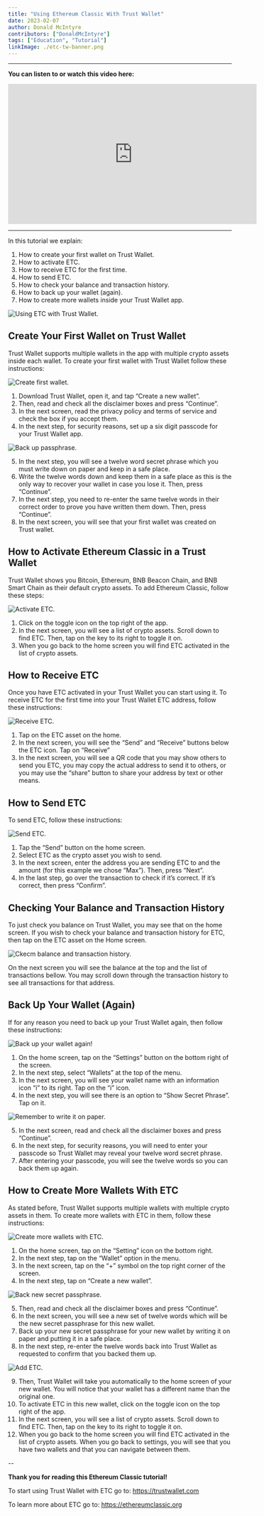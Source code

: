```yaml
---
title: "Using Ethereum Classic With Trust Wallet"
date: 2023-02-07
author: Donald McIntyre
contributors: ["DonaldMcIntyre"]
tags: ["Education", "Tutorial"]
linkImage: ./etc-tw-banner.png
---
```


---
**You can listen to or watch this video here:**

<iframe width="560" height="315" src="https://www.youtube.com/embed/8rI_ADTDcGw" title="YouTube video player" frameborder="0" allow="accelerometer; autoplay; clipboard-write; encrypted-media; gyroscope; picture-in-picture; web-share" allowfullscreen></iframe>

---

In this tutorial we explain:

1. How to create your first wallet on Trust Wallet.
2. How to activate ETC.
3. How to receive ETC for the first time.
4. How to send ETC.
5. How to check your balance and transaction history.
6. How to back up your wallet (again).
7. How to create more wallets inside your Trust Wallet app.

![Using ETC with Trust Wallet.](./etc-tw-banner.png)

## Create Your First Wallet on Trust Wallet

Trust Wallet supports multiple wallets in the app with multiple crypto assets inside each wallet. To create your first wallet with Trust Wallet follow these instructions:

![Create first wallet.](./1.png)

1. Download Trust Wallet, open it, and tap “Create a new wallet”.
2. Then, read and check all the disclaimer boxes and press “Continue”.
3. In the next screen, read the privacy policy and terms of service and check the box if you accept them.
4. In the next step, for security reasons, set up a six digit passcode for your Trust Wallet app.

![Back up passphrase.](./2.png)

5. In the next step, you will see a twelve word secret phrase which you must write down on paper and keep in a safe place.
6. Write the twelve words down and keep them in a safe place as this is the only way to recover your wallet in case you lose it. Then, press “Continue”.
7. In the next step, you need to re-enter the same twelve words in their correct order to prove you have written them down. Then, press “Continue”.
8. In the next screen, you will see that your first wallet was created on Trust wallet.

## How to Activate Ethereum Classic in a Trust Wallet

Trust Wallet shows you Bitcoin, Ethereum, BNB Beacon Chain, and BNB Smart Chain as their default crypto assets. To add Ethereum Classic, follow these steps:

![Activate ETC.](./3.png)

1. Click on the toggle icon on the top right of the app.
2. In the next screen, you will see a list of crypto assets. Scroll down to find ETC. Then, tap on the key to its right to toggle it on.
3. When you go back to the home screen you will find ETC activated in the list of crypto assets.

## How to Receive ETC

Once you have ETC activated in your Trust Wallet you can start using it. To receive ETC for the first time into your Trust Wallet ETC address, follow these instructions:

![Receive ETC.](./4.png)

1. Tap on the ETC asset on the home.
2. In the next screen, you will see the “Send” and “Receive” buttons below the ETC icon. Tap on “Receive”
3. In the next screen, you will see a QR code that you may show others to send you ETC, you may copy the actual address to send it to others, or you may use the “share” button to share your address by text or other means.

## How to Send ETC

To send ETC, follow these instructions:

![Send ETC.](./5.png)

1. Tap the “Send” button on the home screen.
2. Select ETC as the crypto asset you wish to send.
3. In the next screen, enter the address you are sending ETC to and the amount (for this example we chose “Max”). Then, press “Next”.
4. In the last step, go over the transaction to check if it’s correct. If it’s correct, then press “Confirm”.

## Checking Your Balance and Transaction History

To just check you balance on Trust Wallet, you may see that on the home screen. If you wish to check your balance and transaction history for ETC, then tap on the ETC asset on the Home screen.

![Ckecm balance and transaction history.](./6.png)

On the next screen you will see the balance at the top and the list of transactions bellow. You may scroll down through the transaction history to see all transactions for that address.

## Back Up Your Wallet (Again)

If for any reason you need to back up your Trust Wallet again, then follow these instructions:

![Back up your wallet again!](./7.png)

1. On the home screen, tap on the “Settings” button on the bottom right of the screen.
2. In the next step, select “Wallets” at the top of the menu.
3. In the next screen, you will see your wallet name with an information icon “i” to its right. Tap on the “i” icon.
4. In the next step, you will see there is an option to “Show Secret Phrase”. Tap on it.

![Remember to write it on paper.](./8.png)

5. In the next screen, read and check all the disclaimer boxes and press “Continue”.
6. In the next step, for security reasons, you will need to enter your passcode so Trust Wallet may reveal your twelve word secret phrase.
7. After entering your passcode, you will see the twelve words so you can back them up again.

## How to Create More Wallets With ETC

As stated before, Trust Wallet supports multiple wallets with multiple crypto assets in them. To create more wallets with ETC in them, follow these instructions:

![Create more wallets with ETC.](./9.png)

1. On the home screen, tap on the “Setting” icon on the bottom right.
2. In the next step, tap on the “Wallet” option in the menu.
3. In the next screen, tap on the “+” symbol on the top right corner of the screen.
4. In the next step, tap on “Create a new wallet”.

![Back new secret passphrase.](./10.png)

5. Then, read and check all the disclaimer boxes and press “Continue”.
6. In the next screen, you will see a new set of twelve words which will be the new secret passphrase for this new wallet.
7. Back up your new secret passphrase for your new wallet by writing it on paper and putting it in a safe place.
8. In the next step, re-enter the twelve words back into Trust Wallet as requested to confirm that you backed them up.

![Add ETC.](./11.png)

9. Then, Trust Wallet will take you automatically to the home screen of your new wallet. You will notice that your wallet has a different name than the original one.
10. To activate ETC in this new wallet, click on the toggle icon on the top right of the app.
11. In the next screen, you will see a list of crypto assets. Scroll down to find ETC. Then, tap on the key to its right to toggle it on.
12. When you go back to the home screen you will find ETC activated in the list of crypto assets. When you go back to settings, you will see that you have two wallets and that you can navigate between them.

--

**Thank you for reading this Ethereum Classic tutorial!**

To start using Trust Wallet with ETC go to: https://trustwallet.com

To learn more about ETC go to: https://ethereumclassic.org
